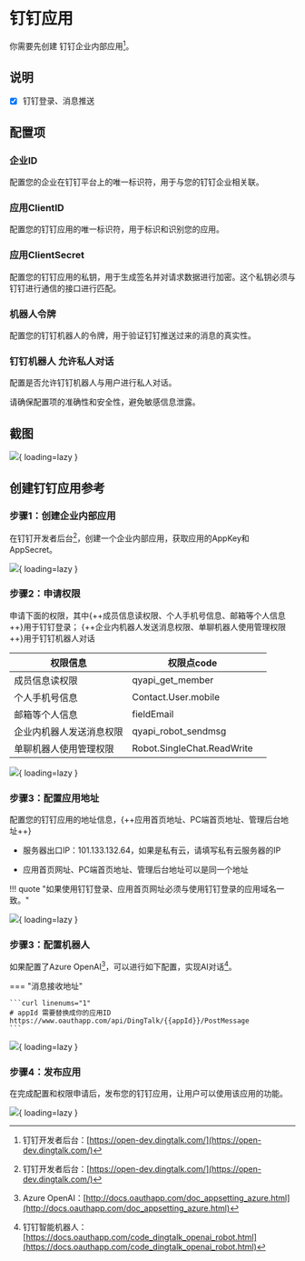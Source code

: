 # 钉钉应用

你需要先创建 钉钉企业内部应用[^1]。

## 说明

- [x] 钉钉登录、消息推送

## 配置项

### 企业ID

配置您的企业在钉钉平台上的唯一标识符，用于与您的钉钉企业相关联。

### 应用ClientID

配置您的钉钉应用的唯一标识符，用于标识和识别您的应用。

### 应用ClientSecret

配置您的钉钉应用的私钥，用于生成签名并对请求数据进行加密。这个私钥必须与钉钉进行通信的接口进行匹配。

### 机器人令牌

配置您的钉钉机器人的令牌，用于验证钉钉推送过来的消息的真实性。

### 钉钉机器人 允许私人对话

配置是否允许钉钉机器人与用户进行私人对话。

请确保配置项的准确性和安全性，避免敏感信息泄露。

## 截图

![](https://docs.oauthapp.com/doc_appsetting_dingtalk/1.png){ loading=lazy }

## 创建钉钉应用参考

### 步骤1：创建企业内部应用

在钉钉开发者后台[^1]，创建一个企业内部应用，获取应用的AppKey和AppSecret。

![](https://docs.oauthapp.com/doc_appsetting_dingtalk/2.png){ loading=lazy }

### 步骤2：申请权限

申请下面的权限，其中{++成员信息读权限、个人手机号信息、邮箱等个人信息++}用于钉钉登录；
{++企业内机器人发送消息权限、单聊机器人使用管理权限++}用于钉钉机器人对话

| 权限信息  | 权限点code |  |
| ----------- | ----------- | ----------- |
| 成员信息读权限 | qyapi_get_member  |  |
| 个人手机号信息 | Contact.User.mobile  |  |
| 邮箱等个人信息 | fieldEmail  |  |
| 企业内机器人发送消息权限 | qyapi_robot_sendmsg  |  |
| 单聊机器人使用管理权限 | Robot.SingleChat.ReadWrite  |  |

![](https://docs.oauthapp.com/doc_appsetting_dingtalk/3.png){ loading=lazy }

### 步骤3：配置应用地址

配置您的钉钉应用的地址信息，{++应用首页地址、PC端首页地址、管理后台地址++}

- 服务器出口IP：101.133.132.64，如果是私有云，请填写私有云服务器的IP

- 应用首页网址、PC端首页地址、管理后台地址可以是同一个地址

!!! quote "如果使用钉钉登录、应用首页网址必须与使用钉钉登录的应用域名一致。"

![](https://docs.oauthapp.com/doc_appsetting_dingtalk/4.png){ loading=lazy }

### 步骤3：配置机器人

如果配置了Azure OpenAI[^2]，可以进行如下配置，实现AI对话[^3]。

=== "消息接收地址"

    ```curl linenums="1"
    # appId 需要替换成你的应用ID
    https://www.oauthapp.com/api/DingTalk/{{appId}}/PostMessage
    ```

![](https://docs.oauthapp.com/doc_appsetting_dingtalk/5.png){ loading=lazy }


### 步骤4：发布应用

在完成配置和权限申请后，发布您的钉钉应用，让用户可以使用该应用的功能。

![](https://docs.oauthapp.com/doc_appsetting_dingtalk/6.png){ loading=lazy }

[^1]:钉钉开发者后台：[https://open-dev.dingtalk.com/](https://open-dev.dingtalk.com/)

[^2]:Azure OpenAI：[http://docs.oauthapp.com/doc_appsetting_azure.html](http://docs.oauthapp.com/doc_appsetting_azure.html)

[^3]:钉钉智能机器人：[https://docs.oauthapp.com/code_dingtalk_openai_robot.html](https://docs.oauthapp.com/code_dingtalk_openai_robot.html)